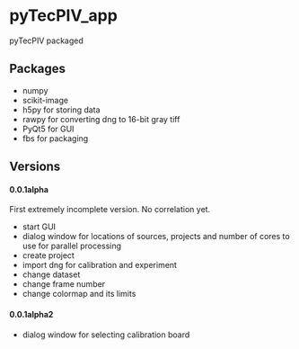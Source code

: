 # pyTecPIV_app
 pyTecPIV packaged
 
## Packages
* numpy
* scikit-image
* h5py for storing data
* rawpy for converting dng to 16-bit gray tiff
* PyQt5 for GUI
* fbs for packaging 
 
## Versions
#### 0.0.1alpha
First extremely incomplete version. No correlation yet. 
* start GUI
* dialog window for locations of sources, projects and number of cores to use for parallel processing
* create project
* import dng for calibration and experiment
* change dataset
* change frame number
* change colormap and its limits

#### 0.0.1alpha2
* dialog window for selecting calibration board
